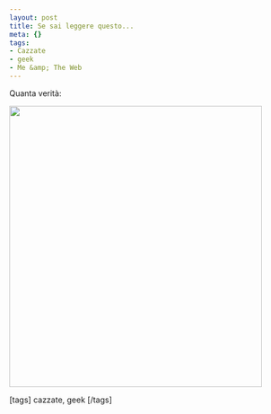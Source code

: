 ```yaml
--- 
layout: post
title: Se sai leggere questo...
meta: {}
tags: 
- Cazzate
- geek
- Me &amp; The Web
---
```

Quanta verità:  
  
<a href='http://www.lastknight.com/download//need_laid_2.jpg'><img src="http://www.lastknight.com/download//need_laid_2.jpg" alt="" title="need_laid_2" width="450" height="501" class="aligncenter size-full wp-image-705" /></a>
  
[tags] cazzate, geek [/tags] 
